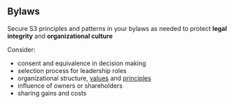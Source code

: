 ## Bylaws

Secure S3 principles and patterns in your bylaws as needed to protect **legal integrity** and **organizational culture**

Consider:
    
-   consent and equivalence in decision making
-   selection process for leadership roles
-   organizational structure, [values](glossary:values) and [principles](glossary:principle)
-   influence of owners or shareholders
-   sharing gains and costs
